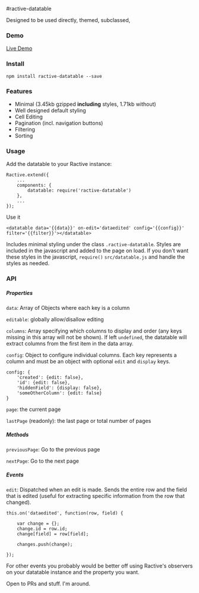 #ractive-datatable

Designed to be used directly, themed, subclassed, 

### Demo

[Live Demo](http://jondum.github.com/ractive-datatable/demo/)

### Install

```
npm install ractive-datatable --save
```

### Features

* Minimal (3.45kb gzipped **including** styles, 1.71kb without)
* Well designed default styling
* Cell Editing
* Pagination (incl. navigation buttons)
* Filtering
* Sorting


### Usage

Add the datatable to your Ractive instance:

```
Ractive.extend({
    ...
    components: {
        datatable: require('ractive-datatable')
    },
    ...
});
```

Use it

```
<datatable data='{{data}}' on-edit='dataedited' config='{{config}}' filter='{{filter}}'></datatable>
```

Includes minimal styling under the class `.ractive-datatable`. Styles are included in the javascript and added to the page on load. If you don't want these styles in the javascript, `require()` `src/datatable.js` and handle the styles as needed.

### API

##### Properties

`data`: Array of Objects where each key is a column

`editable`: globally allow/disallow editing

`columns`: Array specifying which columns to display and order (any keys missing in this array will not be shown). If left `undefined`, the datatable will extract columns from the first item in the data array.

`config`: Object to configure individual columns. Each key represents a column and must be an object with optional `edit` and `display` keys.

```
config: {
    'created': {edit: false},
    'id': {edit: false},
    'hiddenField': {display: false},
    'someOtherColumn': {edit: false}  
}
```

`page`: the current page

`lastPage` (readonly): the last page or total number of pages

##### Methods


`previousPage`: Go to the previous page

`nextPage`: Go to the next page


##### Events

`edit`: Dispatched when an edit is made. Sends the entire row and the field that is edited (useful for extracting specific information from the row that changed).

```
this.on('dataedited', function(row, field) {
    
    var change = {};
    change.id = row.id;
    change[field] = row[field];
    
    changes.push(change);
    
});
```

For other events you probably would be better off using Ractive's observers on your datatable instance and the property you want.

Open to PRs and stuff. I'm around.


